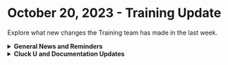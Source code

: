 # October 20, 2023 - Training Update

Explore what new changes the Training team has made in the last week.

<details>

<summary><strong>General News and Reminders</strong></summary>

* Join us for our regularly scheduled Training:
  * Mondays: Rewst 101 @ 12pm EST + Rewst 104 @ 1:15pm EST
  * Tuesdays: Rewst 102 @ 12pm EST + Rewst 105 @ 1:15pm EST
  * Wednesdays: Rewst 103 @ 12pm EST + Rewst 106 @ 1:15pm EST
  * Thursdays: Cluck U Office Hours @ 11am EST
* Join us in our new [Cluck-U Discord channel](https://discord.com/channels/936789089703845988/1121465945295167588) if you have any questions, comments, or concerns!

</details>

<details>

<summary><strong>Cluck U and Documentation Updates</strong></summary>

**Cluck University**

* Shout out to everyone who joined our beta pilot for the 201 session! We got some incredible feedback!

**Documentation**

* [october-13th-2023-mail-tracking-error-handling-and-onsite-requests.md](../../roc-open-mics/2023-roc-open-mics/october-13th-2023-mail-tracking-error-handling-and-onsite-requests.md "mention") added
* [godaddy-integration-setup.md](../../../documentation/integrations/individual-integration-documentation/dns/godaddy/godaddy-integration-setup.md "mention")and Actions & Endpoints added
* [synnex-integration-setup.md](../../../documentation/integrations/individual-integration-documentation/licensing/synnex/synnex-integration-setup.md "mention")and Actions & Endpoints added
* [crowdstrike-integration-setup.md](../../../documentation/integrations/individual-integration-documentation/security/crowdstrike/crowdstrike-integration-setup.md "mention")and Actions & Endpoints added
* [liongard-integration-setup.md](../../../documentation/integrations/individual-integration-documentation/security/liongard/liongard-integration-setup.md "mention")and Actions & Endpoints added
* **Updates and Fixes:**&#x20;
  * Added Powershell Script to [ninjaone-integration-setup.md](../../../documentation/integrations/individual-integration-documentation/rmm/ninjaone/ninjaone-integration-setup.md "mention")
  * Updated [organization-variables.md](../../../documentation/user-management/organization-variables.md "mention")
  * Updated [microsoft-csp-integration-setup.md](../../../documentation/integrations/individual-integration-documentation/cloud/microsoft-cloud-integration-bundle/microsoft-csp/microsoft-csp-integration-setup.md "mention")
  * Added Steps to the [halo-integration-setup.md](../../../documentation/integrations/individual-integration-documentation/psa/halopsa/halo-integration-setup.md "mention")

</details>
